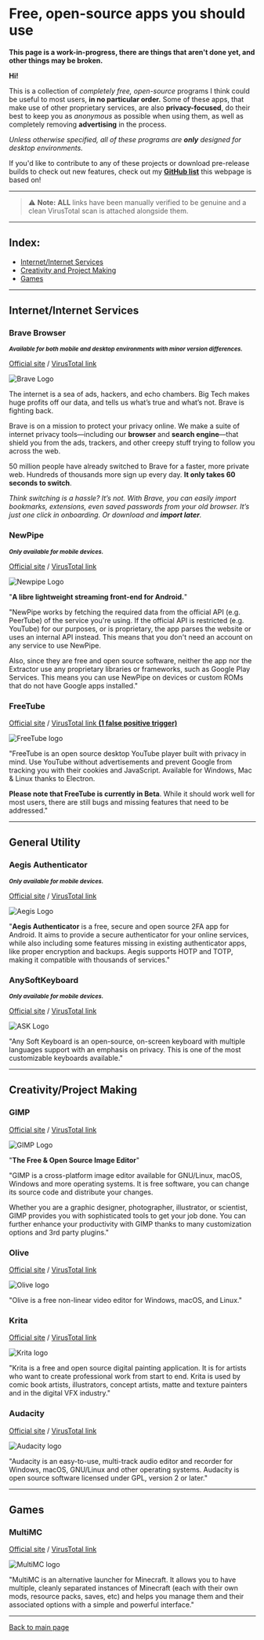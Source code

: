 # Free, open-source apps you should use
**This page is a work-in-progress, there are things that aren't done yet, and other things may be broken.**

**Hi!**

This is a collection of *completely free, open-source* programs I think could be useful to most users, **in no particular order.** Some of these apps, that make use of other proprietary services, are also **privacy-focused**, do their best to keep you as *anonymous* as possible when using them, as well as completely removing **advertising** in the process.

*Unless otherwise specified, all of these programs are **only** designed for desktop environments.*

If you'd like to contribute to any of these projects or download pre-release builds to check out new features, check out my **[GitHub list](https://github.com/stars/SniffDev/lists/foss-you-should-use)** this webpage is based on!

---
> ⚠ **Note:** **ALL** links have been manually verified to be genuine and a clean VirusTotal scan is attached alongside them.

---
## **Index:**
- [Internet/Internet Services](#internetinternet-services)
- [Creativity and Project Making](#creativityproject-making)
- [Games](#games)
  
---
## Internet/Internet Services

 ### Brave Browser

 <sub>***Available for both mobile and desktop environments with minor version differences.***</sub>

 [Official site](https://brave.com) / [VirusTotal link](https://www.virustotal.com/gui/url/9f119e082bdda57b4d98204db217fe50f001a5ee7e588a0f8cdd776d698865f5)

 ![Brave Logo](/assets/images/foss/bravelogo.png)
 
 The internet is a sea of ads, hackers, and echo chambers. Big Tech makes huge profits off our data, and tells us what’s true and what’s not. Brave is fighting back.

 Brave is on a mission to protect your privacy online. We make a suite of internet privacy tools—including our **browser** and **search engine**—that shield you from the ads, trackers, and other creepy stuff trying to follow you across the web.

 50 million people have already switched to Brave for a faster, more private web. Hundreds of thousands more sign up every day. **It only takes 60 seconds to switch**.

 *Think switching is a hassle? It’s not. With Brave, you can easily import bookmarks, extensions, even saved passwords from your old browser. It’s just one click in onboarding. Or download and **import later**.*


 ### NewPipe

 <sub>***Only available for mobile devices.***</sub>

 [Official site](https://newpipe.net) / [VirusTotal link](https://www.virustotal.com/gui/url/5c7d75da5ee1eb3357184a089a3ef490b43a6338dc88213b1f0d187bd0c68b5c)

 ![Newpipe Logo](/assets/images/foss/newpipelogo.png)

 "**A libre lightweight streaming front-end for Android.**"

 "NewPipe works by fetching the required data from the official API (e.g. PeerTube) of the service you're using. If the official API is restricted (e.g. YouTube) for our purposes, or is proprietary, the app parses the website or uses an internal API instead. This means that you don't need an account on any service to use NewPipe.

Also, since they are free and open source software, neither the app nor the Extractor use any proprietary libraries or frameworks, such as Google Play Services. This means you can use NewPipe on devices or custom ROMs that do not have Google apps installed."

 ### FreeTube

 [Official site](https://freetubeapp.io/) / [VirusTotal link **(1 false positive trigger)**](https://www.virustotal.com/gui/url/0dc3a35296948fd05eeff79e5519433de7d644a2c28dd29730c93b8e4071ea2a)

 ![FreeTube logo](/assets/images/foss/freetubelogo.png)

 "FreeTube is an open source desktop YouTube player built with privacy in mind. Use YouTube without advertisements and prevent Google from tracking you with their cookies and JavaScript. Available for Windows, Mac & Linux thanks to Electron.

**Please note that FreeTube is currently in Beta**. While it should work well for most users, there are still bugs and missing features that need to be addressed."

---
## General Utility

  ### Aegis Authenticator

  <sub>***Only available for mobile devices.***</sub>

  [Official site](https://getaegis.app/) / [VirusTotal link](https://www.virustotal.com/gui/url/8fd2f96ae8fe4cdf84f894c6706fe1f005894a5b2cda4dcba5cd4bf21059dab6)

  ![Aegis Logo](/assets/images/foss/aegislogo.png)

  "**Aegis Authenticator** is a free, secure and open source 2FA app for Android. It aims to provide a secure authenticator for your online services, while also including some features missing in existing authenticator apps, like proper encryption and backups. Aegis supports HOTP and TOTP, making it compatible with thousands of services."


 ### AnySoftKeyboard

 <sub>***Only available for mobile devices.***</sub>

 [Official site](https://anysoftkeyboard.github.io/) / [VirusTotal link](https://www.virustotal.com/gui/url/6921efabb6c40236c7600425436a1d3707216a364442eefbb69a76c7cbcd92b4)

 ![ASK Logo](/assets/images/foss/asklogo.png)

 "Any Soft Keyboard is an open-source, on-screen keyboard with multiple languages support with an emphasis on privacy.
This is one of the most customizable keyboards available."

---
## Creativity/Project Making

 ### GIMP

 [Official site](https://www.gimp.org) / [VirusTotal link](https://www.virustotal.com/gui/url/4b2e49b4ba52939fadc91328b0d9680272c3cccb80bf8b11fbfee05b7cccd227)

 ![GIMP Logo](/assets/images/foss/gimplogo.png)

 "**The Free & Open Source Image Editor**"

 "GIMP is a cross-platform image editor available for GNU/Linux, macOS, Windows and more operating systems. It is free software, you can change its source code and distribute your changes.

 Whether you are a graphic designer, photographer, illustrator, or scientist, GIMP provides you with sophisticated tools to get your job done. You can further enhance your productivity with GIMP thanks to many customization  options and 3rd party plugins."

 ### Olive

 [Official site](https://www.olivevideoeditor.org) / [VirusTotal link](https://www.virustotal.com/gui/url/07241ca945d52fad0d5c2c80143189e900162d0a0930b0c635f877a69e1f2476)

 ![Olive logo](/assets/images/foss/olivelogo.png)

 "Olive is a free non-linear video editor for Windows, macOS, and Linux."

  ### Krita

 [Official site](https://krita.org) / [VirusTotal link](https://www.virustotal.com/gui/url/eac6aaf5ae564bc704b568041d36ec94d1c088a85ae0aa5c2bca90c22e355c79)

 ![Krita logo](/assets/images/foss/kritalogo.png)

 "Krita is a free and open source digital painting application. It is for artists who want to create professional work from start to end. Krita is used by comic book artists, illustrators, concept artists, matte and texture painters and in the digital VFX industry."

  ### Audacity

 [Official site](https://www.audacityteam.org) / [VirusTotal link](https://www.virustotal.com/gui/url/d130cc2e9c59f88a59b06dd2543b5d4f9672cb59264b19a13a02b305731940c2)

 ![Audacity logo](/assets/images/foss/audacitylogo.png)

 "Audacity is an easy-to-use, multi-track audio editor and recorder for Windows, macOS, GNU/Linux and other operating systems. Audacity is open source software licensed under GPL, version 2 or later."

---
## Games

 ### MultiMC

 [Official site](https://multimc.org) / [VirusTotal link](https://www.virustotal.com/gui/url/681a32f759b4e34e947f37a7e3e61f630f8978c7dc9821dd5bb6044a8ab6128b)

 ![MultiMC logo](/assets/images/foss/multimclogo.png)

 "MultiMC is an alternative launcher for Minecraft. It allows you to have multiple, cleanly separated instances of Minecraft (each with their own mods, resource packs, saves, etc) and helps you manage them and their associated options with a simple and powerful interface."

---
 [Back to main page](/index.md)
